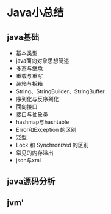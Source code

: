 # Java小总结
## java基础
- 基本类型
- java面向对象思想简述
- 多态与继承
- 重载与重写
- 装箱与拆箱
- String、StringBuilder、StringBuffer
- 序列化与反序列化
- 面向接口
- 接口与抽象类
- hashmap与hashtable
- Error和Exception 的区别
- 泛型
- Lock 和 Synchronized 的区别
- 常见的内存溢出
- json与xml


## java源码分析


## jvm'